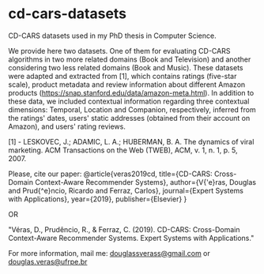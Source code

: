 # cd-cars-datasets
CD-CARS datasets used in my PhD thesis in Computer Science.

We provide here two datasets. One of them for evaluating CD-CARS algorithms in two more related domains (Book and Television) and another considering two less related domains (Book and Music). These datasets were adapted and extracted from [1], which contains ratings (five-star scale), product metadata and review information about different Amazon products (https://snap.stanford.edu/data/amazon-meta.html). In addition to these data, we included contextual information regarding three contextual dimensions: Temporal, Location and Companion, respectively, inferred from the ratings' dates, users' static addresses (obtained from their account on Amazon), and users' rating reviews.

[1] - LESKOVEC, J.; ADAMIC, L. A.; HUBERMAN, B. A. The dynamics of viral marketing. ACM Transactions on the Web (TWEB), ACM, v. 1, n. 1, p. 5, 2007.

Please, cite our paper: 
@article{veras2019cd,
  title={CD-CARS: Cross-Domain Context-Aware Recommender Systems},
  author={V{\'e}ras, Douglas and Prud{\^e}ncio, Ricardo and Ferraz, Carlos},
  journal={Expert Systems with Applications},
  year={2019},
  publisher={Elsevier}
}

OR 

"Véras, D., Prudêncio, R., & Ferraz, C. (2019). CD-CARS: Cross-Domain Context-Aware Recommender Systems. Expert Systems with Applications."

For more information, mail me: douglassverass@gmail.com or douglas.veras@ufrpe.br
